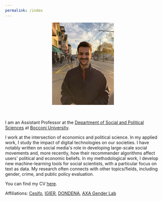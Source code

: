 ```yaml
---
permalink: /index
---
```


<div align="center"> <img class="skill-row-img" src="./images/germain_relaxed.jpg" width=200 > </div>

&nbsp; 

I am an Assistant Professor at the [Department of Social and Political Sciences](https://sps.unibocconi.eu/) at [Bocconi University](https://www.unibocconi.eu/wps/wcm/connect/Bocconi/SitoPubblico_EN/Navigation+Tree/Home/).

I work at the intersection of economics and political science. In my applied work, I study the impact of digital technologies on our societies. I have notably written on social media's role in developing large-scale social movements and, more recently, how their recommender algorithms affect users' political and economic beliefs. In my methodological work, I develop new machine-learning tools for social scientists, with a particular focus on text as data. My research often connects with other topics/fields, including gender, crime, and public policy evaluation. 

You can find my CV [here](https://www.dropbox.com/s/wo9xrlgyodbgth1/CV_Germain_Gauthier.pdf?dl=0).

Affiliations: [Cesifo](https://cesifo.org/en), [IGIER](https://igier.unibocconi.eu/), [DONDENA](https://dondena.unibocconi.eu/), [AXA Gender Lab](https://genderlab.unibocconi.eu/)
